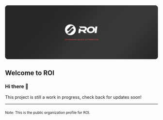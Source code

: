 ![ROI - Sales Intelligence](https://github.com/withroi/.github/blob/main/profile/roi-github-v2.png?raw=true)

## Welcome to ROI

### Hi there 👋

This project is still a work in progress, check back for updates soon!

---

<sub>Note: This is the public organization profile for ROI.</sub>

